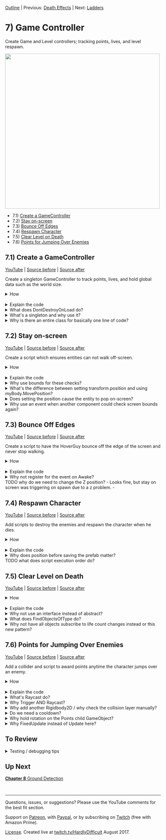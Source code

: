 [Outline](README.md) | Previous: [Death Effects](C6.md) | Next: [Ladders](C8.md)

# 7) Game Controller

Create Game and Level controllers; tracking points, lives, and level respawn.

<img src=https://i.imgur.com/BgPwAYq.gif width=500px>

 - 7.1) [Create a GameController](#71-create-a-gamecontroller)
 - 7.2) [Stay on-screen](#72-stay-on-screen)
 - 7.3) [Bounce Off Edges](#73-bounce-off-edges)
 - 7.4) [Respawn Character](#74-respawn-character)
 - 7.5) [Clear Level on Death](#75-clear-level-on-death)
 - 7.6) [Points for Jumping Over Enemies](#76-points-for-jumping-over-enemies)

## 7.1) Create a GameController

[YouTube]() | [Source before](https://github.com/hardlydifficult/2DUnityTutorial/archive/6_6_Throb.zip) | [Source after](https://github.com/hardlydifficult/2DUnityTutorial/archive/7_1_GameController.zip)

Create a singleton GameController to track points, lives, and hold global data such as the world size.

<details><summary>How</summary>

**Create GameController**:

 - Create script Code/Controllers/**[GameController](https://github.com/hardlydifficult/2DUnityTutorial/blob/7_1_GameController/Assets/Code/Controllers/GameController.cs)**:

```csharp
using System;
using UnityEngine;

public class GameController : MonoBehaviour
{
  public static GameController instance;

  public event Action onLifeCountChange;

  [SerializeField]
  int _lifeCount = 3;
  public int lifeCount
  {
    get
    {
      return _lifeCount;
    }
    set
    {
      _lifeCount = value;
      if(onLifeCountChange != null)
      {
        onLifeCountChange();
      }
    }
  }

  public int points;

  public Bounds screenBounds
  {
    get; private set;
  }

  int originalLifeCount;

  protected void Awake()
  {
    if(instance != null)
    {
      Destroy(gameObject);
      return;
    }

    instance = this;
    DontDestroyOnLoad(gameObject);

    originalLifeCount = lifeCount;

    CalcScreenSize();
  }

  protected void Update()
  {
    CalcScreenSize();
  }

  void CalcScreenSize()
  {
    Vector2 screenSize = new Vector2(
          (float)Screen.width / Screen.height,
          1);
    screenSize *= Camera.main.orthographicSize * 2;
    screenBounds = new Bounds(
      (Vector2)Camera.main.transform.position,
      screenSize);
  }
}
```

**Configure GameController**:

  - Create a new GameObject named "GameController":
    - Add the **GameController** component.

<br>**Create DeathEffectDecrementLives**:

 - Create script Code/Death/**[DeathEffectDecrementLives](https://github.com/hardlydifficult/2DUnityTutorial/blob/7_1_GameController/Assets/Code/Death/DeathEffectDecrementLives.cs)**:

```csharp
public class DeathEffectDecrementLives : DeathEffect
{
  public override float PlayDeathEffects()
  {
    GameController.instance.lifeCount--;

    return 0;
  }
}
```

<br>**Configure Character**:

 - Add **DeathEffectDecrementLives** to the Character.

<br>**Test**:

 - Look at the life count in the GameController component.  Values in the Inspector will update in real-time.  When the Character dies, the value should go down.
   - Note that the GameController will move under a DontDestroyOnLoad section in the Hierarchy while playing.

<hr></details><br>
<details><summary>Explain the code</summary>

**GameController**:

using clauses at the top of a file brings APIs into scope. Used for:

 - System.Action
 - UnityEngine.Bounds
 - UnityEngine.Camera
 - UnityEngine.MonoBehaviour
 - UnityEngine.Screen
 - UnityEngine.SerializeFieldAttribute
 - UnityEngine.Vector2

```csharp
using System;
using UnityEngine;
```

We inherit from MonoBehaviour, which allows this script to be added as a component on a GameObject.

public is optional here. Used for consistency.

```csharp
public class GameController : MonoBehaviour
{
```

This holds a reference to the only GameController in the world.  It is public static so that other components can get to it easily.

```csharp
  public static GameController instance;
```

This is an event that other components may subscribe to.  When the life count changes, this event will be called.

```csharp
  public event Action onLifeCountChange;
```

This is a Unity-specific attribute that exposes a field in the Inspector, allowing you to configure it for the object.

```csharp
  [SerializeField]
```

This holds the current life count.

The underscore prefix is a style convention I use, indicating that this variable is data backing a property of the same same.

```csharp
  int _lifeCount = 3;
```

This is a public property that other components may use to get or set the current lifeCount (e.g. when the Character dies).

```csharp
  public int lifeCount
  {
```

This defines the get method for lifeCount, which is called anytime lifeCount is read.

```csharp
    get
    {
```

Here we simply return the data backing this property.

```csharp
      return _lifeCount;
    }
```

This defines the set method for lifeCount, which is called anytime lifeCount is changed.

```csharp
    set
    {
```

This stores the new value in the variable backing this property, specified with a special keyword in C# for attributes called 'value'.

```csharp
      _lifeCount = value;
```

This will call method(s) which have registered with the onLifeCountChange event.  If no methods are currently registered, this variable will be null which is why we check for that first.

```csharp
      if(onLifeCountChange != null)
      {
        onLifeCountChange();
      }
    }
  }
```

This is a public variable tracking the number of points the player has earned.  Any component may read or write to this value.

```csharp
  public int points;
```

This stores the visible area of the screen.  Here so that it may be calculated once and reused by components, for performance.

```csharp
  public Bounds screenBounds
  {
    get; private set;
  }
```

This stores the original value for _lifeCount.  With this, we can reset the lives when the player begins a new game.

```csharp
  int originalLifeCount;
```

Awake is a Unity event which is called once, the first time the GameObject is added to a scene.

```csharp
  protected void Awake()
  {
```

This checks if there is already an active GameController.

```csharp
    if(instance != null)
    {
```

If there is already another GameController, destroy this as we don't want a second to remain in the Scene.

```csharp
      Destroy(gameObject);
```

Here we return so the code below is not executed.  You could have used an else block around the remaining code instead, this is a style preference.

```csharp
      return;
    }
```

Here we store the reference to this GameController, for other components to use.

```csharp
    instance = this;
```

DontDestroyOnLoad is a Unity method which sets a flag on this GameObject, preventing it from being destroyed when the scene changes.

```csharp
    DontDestroyOnLoad(gameObject);
```

Here we store the original number of lives, allowing us to reset back to this value when the player restarts the game.

```csharp
    originalLifeCount = lifeCount;
```

Here we call a helper method defined below to update the screenBounds.  We do this in Awake so that screenBounds is valid the first time another component tries to use it.

```csharp
    CalcScreenSize();
  }
```

Update is a Unity event which is called once per frame.

protected is optional here.  Used for consistency.

```csharp
  protected void Update()
  {
```

Here we call a helper method defined below to update the screenBounds.  We do this every frame in case the camera has moved or changed sizes, possible due to changing scenes.

```csharp
    CalcScreenSize();
  }
```

This is a helper method to calculate screenBounds, the visible area of the world.

```csharp
  void CalcScreenSize()
  {
```

Here we first determine the screen's aspect ratio.

```csharp
    Vector2 screenSize = new Vector2(
          (float)Screen.width / Screen.height,
          1);
```

The aspect ratio is then multiplied by the screen size, giving us the size of the visible world.

```csharp
    screenSize *= Camera.main.orthographicSize * 2;
```

This sets the screenBounds using the camera's 2D position (so that Z becomes 0) as the center and the size calculated above.  

```csharp
    screenBounds = new Bounds(
      (Vector2)Camera.main.transform.position,
      screenSize);
  }
}
```

<br>**DeathEffectDecrementLives**:

We inherit from DeathEffect which is a MonoBehaviour, which allows this script to be added as a component on a GameObject. 

public is optional here. Used for consistency.

```csharp
public class DeathEffectDecrementLives : DeathEffect
{
```

This overrides DeathEffect's method which will be called when this GameObject dies.

```csharp
  public override float PlayDeathEffects()
  {
```

Here we decrement the current life count, tracked by the GameController.

```csharp
    GameController.instance.lifeCount--;
```

Returns 0, indicating that the GameObject may be destroyed at any time.

```csharp
    return 0;
  }
}
```

</details>
<details><summary>What does DontDestroyOnLoad do?</summary>

DontDestroyOnLoad is a Unity method which marks a GameObject as independent from the scene you are in.  This means when we change scenes, the GameObject is not destroyed like everything else in the scene.

While in play mode, Unity moves the GameObject to a DontDestroyOnLoad section in the Hierarchy.

In order to simplify development, we will be putting a GameController GameObject in every scene -- as opposed to defining one in the world, maybe at the Main Menu or in Level 1 only.  This way when we test a specific scene, such as level 2, the GameController is available.

To ensure only one GameController at a time, in Awake we destroy the extra GameController if one is already available.

<hr></details>
<details><summary>What's a singleton and why use it?</summary>

Singleton is a common design pattern.  When there is only going to be one of something, the singleton pattern provides an easy way of accessing that object from other scripts -- a public static 'instance'.

You could have used GameObject.Find (or one of its variations) instead.  Since several components will be accessing the GameController, using singleton here simplifies the code and improves performance a bit.

Here's a [good article about singleton from dotnetperls](https://www.dotnetperls.com/singleton).

<hr></details>
<details><summary>Why is there an entire class for basically one line of code?</summary>

It's a way of getting the event we need without adding this logic to a loosely related component.  Obviously there are other ways you could tackle this problem; I like the simplicity here.

Note the timing for this event before considering an alternate solution.  We are decrementing lives as soon as something touches the Character, as opposed to after the death effect animation completes (which is the timing you would get by using OnDestroy).

<hr></details>

## 7.2) Stay on-screen

[YouTube]() | [Source before](https://github.com/hardlydifficult/2DUnityTutorial/archive/7_1_GameController.zip) | [Source after](https://github.com/hardlydifficult/2DUnityTutorial/archive/7_2_OnScreen.zip)

Create a script which ensures entities can not walk off-screen.

<details><summary>How</summary>

**Create KeepOnScreen**:

 - Create script Code/Movement/**[KeepOnScreen](https://github.com/hardlydifficult/2DUnityTutorial/blob/7_2_OnScreen/Assets/Code/Movement/KeepOnScreen.cs)**:

```csharp
using System;
using UnityEngine;

[RequireComponent(typeof(Rigidbody2D))]
public class KeepOnScreen : MonoBehaviour
{
  Rigidbody2D myBody;

  public event Action onAttemptToLeaveScreen;

  protected void Awake()
  {
    myBody = GetComponent<Rigidbody2D>();
  }

  protected void FixedUpdate()
  {
    Bounds screenBounds = GameController.instance.screenBounds;
    if(screenBounds.Contains(transform.position) == false)
    {
      transform.position =
        screenBounds.ClosestPoint(transform.position);
      if(onAttemptToLeaveScreen != null)
      {
        onAttemptToLeaveScreen();
      }
    }
  }
}
```

<br>**Configure entities**:

 - Add **KeepOnScreen** to both the Character and the HoverGuy prefab.

<br>**Test**:

 - The Character should not be able to walk off-screen.
 - The HoverGuy also should not walk off, but he may keep trying - that will be addressed next.

<hr></details><br>
<details><summary>Explain the code</summary>

using clauses at the top of a file brings APIs into scope. Used for:

 - System.Action
 - UnityEngine.RequireComponentAttribute
 - UnityEngine.Rigidbody2D
 - UnityEngine.MonoBehaviour
 - UnityEngine.Bounds

```csharp
using System;
using UnityEngine;
```

This is a Unity-specific attribute which informs the editor that this script requires a collider component on the GameObject.

```csharp
[RequireComponent(typeof(Rigidbody2D))]
```

We inherit from MonoBehaviour, which allows this script to be added as a component on a GameObject.

public is optional here. Used for consistency.

```csharp
public class KeepOnScreen : MonoBehaviour
{
```

This holds a reference to the rigidbody for this GameObject.  Here for performance.

```csharp
  Rigidbody2D myBody;
```

This is a public event other components may subscribe to in order to be called anytime this entity hits the side of the screen.

```csharp
  public event Action onAttemptToLeaveScreen;
```

Awake is a Unity event which is called once, the first time a GameObject is added to the scene.

protected is optional here.  Used for consistency.

```csharp
  protected void Awake()
  {
```

This gets a reference to the rigidbody on this GameObject.

```csharp
    myBody = GetComponent<Rigidbody2D>();
  }
```

FixedUpdate is a Unity event which is called ever x ms of game time.

protected is optional here.  Used for consistency.

```csharp
  protected void FixedUpdate()
  {
```

Check if the entity is currently outside of the visible area on the screen, using the screenBounds calculated in the GameController.

```csharp
    Bounds screenBounds = GameController.instance.screenBounds;
    if(screenBounds.Contains(transform.position) == false)
    {
```

This will reposition the GameObject so that it is on-screen, using the on-screen which is closest to the GameObject's current position.

```csharp
      transform.position =
        screenBounds.ClosestPoint(transform.position);
```

Call method(s) which have registered for this event.  If no other component has registered, this will be null which is why we start with that if check.

```csharp
      if(onAttemptToLeaveScreen != null)
      {
        onAttemptToLeaveScreen();
      }
    }
  }
}
```

</details>
<details><summary>Why use bounds for these checks?</summary>

There are a few ways you could check for an entity walking off the edge of the screen.  I choose to use the Unity bounds struct because it has methods which make the rest of this component easy.  Specifically:

 - Contains: Check if the current position is on the screen.
 - ClosestPoint: Return the closest point on-screen for the entity, used when it is off-screen to teleport it back.

<hr></details>
<details><summary>What's the difference between setting transform.position and using myBody.MovePosition?</summary>

Updates to the Transform directly will teleport your character immediately and bypass all physics logic.

Using the rigidbody.MovePosition method will interpolate (i.e., smoothly transition) the object to its new position and give consideration to other forces on that object.  It's very fast, but if you try and watch closely, MovePosition may animate a few frames on the way to the target position instead of going there immediately.

We are not suggesting one approach should always be used over the other - consider the use case and how you want your game to feel, sometimes teleporting is exactly the feature you're looking for.

Be careful when you change position using either of these methods as opposed to using forces on the rigidbody.  It's possible that you teleport right into the middle of another object.  The next frame, Unity will try to react to that collision state and this may result in objects popping out in strange ways.

In this component we are setting transform.position for the teleport effect.  If rigidbody.MovePosition was used instead, occasionally issues may arise as MovePosition competes with other forces on the object.

<hr></details>
<details><summary>Does setting the position cause the entity to pop on-screen?</summary>

Since this is checked every FixedUpdate, the teleporting effect that using transform.positions creates does not cause popping on the screen.  Typically this has the impact of undoing the move which would have occurred if not for this script.

<hr></details>
<details><summary>Why use an event when another component could check screen bounds again?</summary>

When a GameObject is teleported by this script, an event is fired.  This event allows other components to add additional logic to be executed when an entity attempts to leave the screen.  For example, in the next section we will be asking the HoverGuy to turn around and start walking the other way.

2 reasons.

Encourage reuse.  If our definition of leaving the screen changes, it would be best if that was contained in a single script.  For example, ATM half of the entity's body goes off-screen before we consider it to be out of bounds.  We may want to change that in the future to use the entity's collider bounds to ensure that the entire body stays visible.

It may not work reliably.  If both components checked screen bounds independently, the result may differ depending on which of those components executed first.  For example, KeepOnScreen may teleport you back on-screen and then BounceOffScreenEdges would not consider you out of bounds (and therefore not turn you around.)  You could make this work by modifying the 'Script Execution Order', but I prefer reusing the KeepOnScreen component.

<hr></details>

## 7.3) Bounce Off Edges

[YouTube]() | [Source before](https://github.com/hardlydifficult/2DUnityTutorial/archive/7_2_OnScreen.zip) | [Source after](https://github.com/hardlydifficult/2DUnityTutorial/archive/7_3_Bounce.zip)

Create a script to have the HoverGuy bounce off the edge of the screen and never stop walking.

<details><summary>How</summary>

**Create BounceOffScreenEdges**:

 - Create script Code/Movement/**[BounceOffScreenEdges](https://github.com/hardlydifficult/2DUnityTutorial/blob/7_3_Bounce/Assets/Code/Movement/BounceOffScreenEdges.cs)**:

```csharp
using UnityEngine;

[RequireComponent(typeof(KeepOnScreen))]
[RequireComponent(typeof(WalkMovement))]
public class BounceOffScreenEdges : MonoBehaviour
{
  WalkMovement walkMovement;

  protected void Awake()
  {
    walkMovement = GetComponent<WalkMovement>();
  }

  protected void Start()
  {
    KeepOnScreen keepOnScreen = GetComponent<KeepOnScreen>();
    keepOnScreen.onAttemptToLeaveScreen
      += KeepOnScreen_onAttemptToLeaveScreen;
  }

  void KeepOnScreen_onAttemptToLeaveScreen()
  {
    walkMovement.desiredWalkDirection = 
      transform.position.x > 0 ? -1 : 1;
  }
}
```

<br>**Configure objects**:

 - In the Hierarchy, select all and then deselect the camera by holding Ctrl and clicking Main Camera.
   - Change the Transform position Z to 0. 
 - Add **BounceOffScreenEdges** to the HoverGuy prefab.

<br>**Test**:

  - When a HoverGuy reaches the edge, it should turn around so that it never stops moving.

<hr></details><br>
<details><summary>Explain the code</summary>

using clauses at the top of a file brings APIs into scope. Used for:

 - UnityEngine.MonoBehaviour
 - UnityEngine.RequireComponentAttribute

```csharp
using UnityEngine;
```

These are Unity-specific attributes which inform the editor that this script requires a collider component on the GameObject.

```csharp
[RequireComponent(typeof(KeepOnScreen))]
[RequireComponent(typeof(WalkMovement))]
```

We inherit from MonoBehaviour, which allows this script to be added as a component on a GameObject.

public is optional here. Used for consistency.

```csharp
public class BounceOffScreenEdges : MonoBehaviour
{
```

This is a reference to the WalkMovement component on this GameObject.  Cached here for performance.

```csharp
  WalkMovement walkMovement;
```

Awake is a Unity event which is called once, the first time the GameObject is added to the scene.

```csharp
  protected void Awake()
  {
```

This gets a reference to the WalkMovement component on this GameObject.

```csharp
    walkMovement = GetComponent<WalkMovement>();
  }
```

Start is a Unity event which is called once, the first time the component is enabled.

```csharp
  protected void Start()
  {
```

Gets a reference to the KeepOnScreen component on this GameObject.

```csharp
    KeepOnScreen keepOnScreen = GetComponent<KeepOnScreen>();
```

This subscribes for the event, to get a call every time this GameObject hits the side of the visible world.

```csharp
    keepOnScreen.onAttemptToLeaveScreen
      += KeepOnScreen_onAttemptToLeaveScreen;
  }
```

This is the method which is called by the event we subscribed to above.

```csharp
  void KeepOnScreen_onAttemptToLeaveScreen()
  {
```

This will set the walk direction to target the center of the screen.  If the x is positive we are currently on the right half of the screen and should walk left, and vice versa.

```csharp
    walkMovement.desiredWalkDirection = 
      transform.position.x > 0 ? -1 : 1;
  }
}
```

</details>
<details><summary>Why not register for the event on Awake?</summary>

You could.  This is a best practice.

The Unity event Awake occurs for all components in the Scene when the Scene is first loaded, even if the component is disabled.  Start occurs once, like Awake, but not until the first time the component is enabled.

We are using Start to register the event so that we do not unintentionally react to an event before this component is ready to act.

<hr></details>
TODO why do we need to change the Z position?
 - Looks fine, but stay on screen was triggering on spawn due to a z problem.
 - 

## 7.4) Respawn Character

[YouTube]() | [Source before](https://github.com/hardlydifficult/2DUnityTutorial/archive/7_3_Bounce.zip) | [Source after](https://github.com/hardlydifficult/2DUnityTutorial/archive/7_4_Respawn.zip)

Add scripts to destroy the enemies and respawn the character when he dies.

<details><summary>How</summary>

**Create LevelController**:

 - Create script Code/Controllers/**[LevelController](https://github.com/hardlydifficult/2DUnityTutorial/blob/7_4_Respawn/Assets/Code/Controllers/LevelController.cs)**:

```csharp
using UnityEngine;

public class LevelController : MonoBehaviour
{
  [SerializeField]
  GameObject characterPrefab;

  bool isGameOver;

  protected void Start()
  {
    GameController.instance.onLifeCountChange
      += Instance_onLifeCounterChange;

    StartLevel();
  }

  protected void OnDestroy()
  {
    GameController.instance.onLifeCountChange
      -= Instance_onLifeCounterChange;
  }

  void Instance_onLifeCounterChange()
  {
    if(isGameOver)
    {
      return;
    }

    if(GameController.instance.lifeCount <= 0)
    {
      isGameOver = true;
      YouLose();
    }
    else
    {
      StartLevel();
    }
  }

  public void YouWin()
  {
    if(isGameOver == true)
    {
      return;
    }
    isGameOver = true;

    // TODO
  }

  void StartLevel()
  {
    Instantiate(characterPrefab);
  }

  void YouLose()
  {
    // TODO
  }
}
```

<br>**Create a Character prefab**:

 - Select the Character GameObject:
   - Position it over the door.
   - Create a prefab for the Character.
   - Delete the GameObject.

<br>**Configure LevelController**:

 - Add a GameObject named "LevelController":
   - Character Prefab: Character
 - Open Project Settings -> Script Execution Order
   - Hit the Plus and select LevelController.
   - Click and drag LevelController to the top of the list.

<img src=https://i.imgur.com/Jgq2DeB.png width=300px>

<br>**Test**:

 - After you die, the Character should respawn up to 3 times.  
   - Once you are out of lives, nothing happens and you have to stop / start again.
   - You may spawn in on top of an enemy and die instantly.  This will be addressed next.

<hr></details><br>
<details><summary>Explain the code</summary>

using clauses at the top of a file brings APIs into scope. Used for:

 - UnityEngine.GameObject
 - UnityEngine.MonoBehaviour
 - UnityEngine.SerializeFieldAttribute

```csharp
using UnityEngine;
```

We inherit from MonoBehaviour, which allows this script to be added as a component on a GameObject.

public is optional here. Used for consistency.

```csharp
public class LevelController : MonoBehaviour
{
```

This is a Unity-specific attribute that exposes a field in the Inspector, allowing you to configure it for the object.

```csharp
  [SerializeField]
```

This is a reference to the prefab of the Character to instantiate.  Set in the Inspector.

```csharp
  GameObject characterPrefab;
```

This tracks if the game has already ended.

```csharp
  bool isGameOver;
```

Start is a Unity event which is called once, the first time this component is enabled.

```csharp
  protected void Start()
  {
```

Here we subscribe to the GameController event which will call the method below anytime the number of lives change.

```csharp
    GameController.instance.onLifeCountChange
      += Instance_onLifeCounterChange;
```

This calls the helper method below to start the level.

```csharp
    StartLevel();
  }
```

OnDestroy is a Unity method which is called when this GameObject is destroyed.

protected is optional here.  Used for consistency.

```csharp
  protected void OnDestroy()
  {
```

Here we are unsubscribing from the GameController event, preventing a memory leak.

```csharp
    GameController.instance.onLifeCountChange
      -= Instance_onLifeCounterChange;
  }
```

This is the method which is called by the GameController's event when the number of lives change.

```csharp
  void Instance_onLifeCounterChange()
  {
```

If the game has already ended, return so not to trigger end of level effects twice.

```csharp
    if(isGameOver)
    {
      return;
    }
```

Check if the player just lost their last life.

```csharp
    if(GameController.instance.lifeCount <= 0)
    {
```

The player is out of lives, here we track that the game is now over.

```csharp
      isGameOver = true;
```

This calls the helper method below to end the game.

```csharp
      YouLose();
    }
```

If the player is not out of lines, then call the helper method below to restart the level.

```csharp
    else
    {
      StartLevel();
    }
  }
```

This is a public method that another component may call in order to indicate that the win condition for the level has been met.

```csharp
  public void YouWin()
  {
```

If the game has already ended, return so not to trigger end of level effects twice.

```csharp
    if(isGameOver == true)
    {
      return;
    }
```

The player has won, here we track that the game is now over.

```csharp
    isGameOver = true;
```

This is a placeholder we will fill in later in the tutorial, for the end of game sequence to play when you win.

```csharp
    // TODO
  }
```

This is the helper method to start or restart the level.

```csharp
  void StartLevel()
  {
```

This will create a copy of the Character prefab and add it to the scene.

```csharp
    Instantiate(characterPrefab);
  }
```

This is the helper method which is called when the player has lost the game.

```csharp
  void YouLose()
  {
```

This is a placeholder we will fill in later in the tutorial, for the end of the game sequence to play when you lose.

```csharp
    // TODO
  }
}
```

</details>
<details><summary>Why does position before saving the prefab matter?</summary>

As a simplification, when the GameController spawns in the Character, we reuse the prefabs Transform position (and rotation/scale).  This is the default behaviour when you Instantiate from a prefab.

To be more flexible, we could have a default position for the Character defined somewhere for that level - allowing the spawn location to vary level to level.

<hr></details>
TODO what does script execution order do?


## 7.5) Clear Level on Death

[YouTube]() | [Source before](https://github.com/hardlydifficult/2DUnityTutorial/archive/7_4_Respawn.zip) | [Source after](https://github.com/hardlydifficult/2DUnityTutorial/archive/7_5_Die.zip)

<details><summary>How</summary>

**Create PlayerDeathMonoBehaviour**:

 - Create script Code/Death/**[PlayerDeathMonoBehaviour](https://github.com/hardlydifficult/2DUnityTutorial/blob/7_5_Die/Assets/Code/Death/PlayerDeathMonoBehaviour.cs)**:

```csharp
using UnityEngine;

public abstract class PlayerDeathMonoBehaviour : MonoBehaviour
{
  public abstract void OnPlayerDeath();
}
```

<br>**Update LevelController**:

 - Update Code/Controllers/[LevelController](https://github.com/hardlydifficult/2DUnityTutorial/blob/7_5_Die/Assets/Code/Controllers/LevelController.cs):

<details><summary>Existing code</summary>

```csharp
using UnityEngine;

public class LevelController : MonoBehaviour
{
  [SerializeField]
  GameObject characterPrefab;

  bool isGameOver;
  
  protected void Start()
  {
    GameController.instance.onLifeCountChange
      += Instance_onLifeCounterChange;

    StartLevel();
  }

  protected void OnDestroy()
  {
    GameController.instance.onLifeCountChange
      -= Instance_onLifeCounterChange;
  }

  void Instance_onLifeCounterChange()
  {
    if(isGameOver)
    {
      return;
    }
```

<hr></details>

```csharp
    BroadcastPlayerDied();
```

<details><summary>Existing code</summary>

```csharp
    if(GameController.instance.lifeCount <= 0)
    {
      isGameOver = true;
      YouLose();
    }
    else
    {
      StartLevel();
    }
  }

  public void YouWin()
  {
    if(isGameOver == true)
    {
      return;
    }
    isGameOver = true;

    // TODO
  }

  void StartLevel()
  {
    Instantiate(characterPrefab);
  }
```

<hr></details>

```csharp
  void BroadcastPlayerDied()
  {
    PlayerDeathMonoBehaviour[] gameObjectList
      = GameObject.FindObjectsOfType<PlayerDeathMonoBehaviour>();
    for(int i = 0; i < gameObjectList.Length; i++)
    {
      PlayerDeathMonoBehaviour playerDeath = gameObjectList[i];
      playerDeath.OnPlayerDeath();
    }
  }
```

<details><summary>Existing code</summary>

```csharp


  void YouLose()
  {
    // TODO
  }
}
```

<hr></details>

<br>**Create DestroyWhenPlayerDies**:

 - Create script Components/Death/**[DestroyWhenPlayerDies](https://github.com/hardlydifficult/2DUnityTutorial/blob/7_5_Die/Assets/Code/Death/DestroyWhenPlayerDies.cs)**:

```csharp
public class DestroyWhenPlayerDies : PlayerDeathMonoBehaviour
{
  public override void OnPlayerDeath()
  {
    Destroy(gameObject);
  }
}
```

<br>**Configure entities**:

 - Add **DestroyWhenPlayerDies** to the HoverGuy and the SpikeBall prefabs.

<br>**Test**:

 - When the Character dies, all enemies should die as well.

<hr></details><br>
<details><summary>Explain the code</summary>


**PlayerDeathMonoBehaviour**:

using clauses at the top of a file brings APIs into scope. Used for:

 - UnityEngine.MonoBehaviour

```csharp
using UnityEngine;
```

We inherit from MonoBehaviour, which allows this script to be added as a component on a GameObject. 

public is optional here. Used for consistency.

```csharp
public abstract class PlayerDeathMonoBehaviour : MonoBehaviour
{
```

This is a method which must be implemented by classes which inherit from PlayerDeathMonoBehaviour. Called by the LevelManager when the player dies and should not be called directly.

```csharp
  public abstract void OnPlayerDeath();
}
```

<br>**LevelController**:

This calls a helper method below which will inform all PlayerDeathMonoBehaviours that the player has died.

```csharp
 BroadcastPlayerDied();
```

This is the helper method to inform all PlayerDeathMonoBehaviours that the player has died.

```csharp
  void BroadcastPlayerDied()
  {
```

Find every component in the scene which inherits from PlayerDeathMonoBehaviour.

```csharp
    PlayerDeathMonoBehaviour[] gameObjectList
      = GameObject.FindObjectsOfType<PlayerDeathMonoBehaviour>();
```

Loop over each of the components found.

```csharp
    for(int i = 0; i < gameObjectList.Length; i++)
    {
```

Here we call the method for this component to react to the player's death.

```csharp
      PlayerDeathMonoBehaviour playerDeath = gameObjectList[i];
      playerDeath.OnPlayerDeath();
    }
  }
```

<br>**DestroyWhenPlayerDies**:

We inherit from MonoBehaviour, which allows this script to be added as a component on a GameObject. 

public is optional here. Used for consistency.

```csharp
public class DestroyWhenPlayerDies : PlayerDeathMonoBehaviour
{
```

This overrides PlayerDeathMonoBehaviour's method which will be called when the player has died.

```csharp
  public override void OnPlayerDeath()
  {
```

This will destroy this GameObject, removing it from the scene.

```csharp
    Destroy(gameObject);
  }
}
```

</details>
<details><summary>Why not use an interface instead of abstract?</summary>

An interface would have been appropriate to use in this use case.  However Unity currently does not have an API for FindObjectsOfType for an interface.  You can work around this by getting all the GameObjects and then calling GetComponents, which does work with interfaces - but that is not an efficient solution.

<hr></details>
<details><summary>What does FindObjectsOfType do?</summary>

Unity offers a few similar calls allowing you to find all components attached to any GameObject in the scene.

We are using FindObjectsOfType to get an array of every component which inherited from PlayerDeathMonoBehaviour.  This call won't return components on an inactive GameObject but you could use FindObjectsOfTypeAll if you needed that.

Unity's Find* calls are very slow.  You should not use this frequently, such as every Update.  Depending on the use case, you may be able to collect the information just once OnEnable, or only periodically like we do here only when the player dies.

If you find the need to call Find* frequently, look for an alternative solution.  For example you may be able to create a static list of relevant references and have objects add/remove themselves as appropriate.

<hr></details>
<details><summary>Why not have all objects subscribe to life count changes instead or this new pattern?</summary>

There is a performance consideration, but this game likely would work fine either way.  I wanted to introduce another pattern for the tutorial to expose you to multiple possible solutions.

There is some overhead with subscribing and unsubscribing to events.  And as more and more objects subscribe to the same event, each sub and unsub is slower.  We are removing this overhead from the gameplay entirely by using this approach.

Find* is much slower overall, but in this use case it does not happen until after gameplay has ended - so losing a frames would not be as impactful.

<hr></details>

## 7.6) Points for Jumping Over Enemies

[YouTube]() | [Source before](https://github.com/hardlydifficult/2DUnityTutorial/archive/7_5_Die.zip) | [Source after](https://github.com/hardlydifficult/2DUnityTutorial/archive/7_6_Points.zip)

Add a collider and script to award points anytime the character jumps over an enemy.

<details><summary>How</summary>

**Create AwardPointsOnJumpOver**:

 - Create script Code/Effects/**[AwardPointsOnJumpOver](https://github.com/hardlydifficult/2DUnityTutorial/blob/7_6_Points/Assets/Code/Effects/AwardPointsOnJumpOver.cs)**:

```csharp
using UnityEngine;

[RequireComponent(typeof(BoxCollider2D))]
public class AwardPointsOnJumpOver : MonoBehaviour
{
  [SerializeField]
  int pointsToAward = 100;

  [SerializeField]
  float cooldownTime = 3;

  BoxCollider2D myCollider;

  [SerializeField]
  ContactFilter2D obstacleContactFilter;

  [SerializeField]
  LayerMask playerLayerMask;

  static readonly RaycastHit2D[] tempHitList = new RaycastHit2D[1];

  float lastPickupTime;

  protected void Awake()
  {
    myCollider = GetComponent<BoxCollider2D>();
  }

  protected void OnTriggerStay2D(
    Collider2D collision)
  {
    if(Time.timeSinceLevelLoad - lastPickupTime < cooldownTime)
    {
      return;
    }

    int count = Physics2D.Raycast(
      transform.parent.position,
      Vector2.up,
      obstacleContactFilter,
      tempHitList);

    if(count > 0
      && playerLayerMask.Includes(
        tempHitList[0].collider.gameObject.layer))
    {
      GameController.instance.points += pointsToAward;

      lastPickupTime = Time.timeSinceLevelLoad;
    }
  }
}
```

<br>**Create HoldRotation**:

 - Create script Code/Movement/**[HoldRotation](https://github.com/hardlydifficult/2DUnityTutorial/blob/7_6_Points/Assets/Code/Movement/HoldRotation.cs)**:

```csharp
using UnityEngine;

public class HoldRotation : MonoBehaviour
{
  Quaternion originalRotation;

  protected void Awake()
  {
    originalRotation = transform.rotation;
  }

  protected void FixedUpdate()
  {
    transform.rotation = originalRotation;
  }
}
```

<br>**Create Layers**:

 - Create a new Layer for "Floor"
 - Select all of the Platform GameObjects
   - Assign layer Floor.
 - Create a new Layer for "Points"
   - In the Collision Matrix: disable all collisions with Points except for Points / Character collisions.

<img src="https://i.imgur.com/IpwsPyo.png" width=150px />
   
<br>**Configure entities**:

Add the HoverGuy and SpikeBall to scene and for each:

  - Add a new empty GameObject as a child:
    - Name it "Points".
    - Add **AwardPointsOnJumpOver** (which automatically adds **BoxCollider2D**):
      - Obstacle Contact Filter:
        - Check Use Triggers.
        - Check Use LayerMask.
        - LayerMask: Character and Floor
     - Player Layer Mask: Character
     - Box collider:
       - Check Is Trigger.
       - Size the collider to capture the area above the entity.

<img src="https://i.imgur.com/gmMDJlD.png" width=150px />

  - Assign it the Points layer.
  - Add **HoldRotation**.
  - Add a **Rigidbody2D**:
    - Change the Body Type to 'Kinematic'.
 - Apply changes to the prefab and delete the GameObject.

<br>**Test**:

 - When the Character jumps over an enemy, 100 points are awarded.
    - Confirm the point value by looking at the GameController in the Inspector.
   - Check with both HoverGuy and SpikeBall.
 - Stand on a platform above enemies and confirm you do not get points when they travel under.

<hr></details><br>
<details><summary>Explain the code</summary>

**AwardPointsOnJumpOver**:

using clauses at the top of a file brings APIs into scope. Used for:

 - UnityEngine.BoxCollider2D
 - UnityEngine.Collider2D
 - UnityEngine.ContactFilter2D
 - UnityEngine.LayerMask
 - UnityEngine.MonoBehaviour
 - UnityEngine.Physics2D
 - UnityEngine.RaycastHit2D
 - UnityEngine.RequireComponentAttribute
 - UnityEngine.SerializeFieldAttribute
 - UnityEngine.Time

```csharp
using UnityEngine;
```

This is a Unity-specific attribute which informs the editor that this script requires a box collider component on the GameObject.

```csharp
[RequireComponent(typeof(BoxCollider2D))]
```

We inherit from MonoBehaviour, which allows this script to be added as a component on a GameObject.

public is optional here. Used for consistency.

```csharp
public class AwardPointsOnJumpOver : MonoBehaviour
{
```

This is a Unity-specific attribute that exposes a field in the Inspector, allowing you to configure it for the object.

```csharp
  [SerializeField]
```

This defines how many points to award the player when they jump over.  Set in the Inspector.

```csharp
  int pointsToAward = 100;
```

This defines how long before you can get points by jumping over this GameObject again.  Set in the Inspector.

```csharp
  [SerializeField]
  float cooldownTime = 3;
```

This is a reference to the box collider on this GameObject.  Cached here for performance.

```csharp
  BoxCollider2D myCollider;
```

This defines which GameObjects should be considered when checking above the entity to determine if points should be awarded.  This must include the Character, but should also include anything that would prevent points such as a Platform which may be sitting between the enemy and the Character.  Set in the Inspector.

```csharp
  [SerializeField]
  ContactFilter2D obstacleContactFilter;
```

This defines the layer(s) for the player.  Used to ensure other GameObject types do not trigger awarding points.  Set in the Inspector.

```csharp
  [SerializeField]
  LayerMask playerLayerMask;
```

This is a list to use when calling Raycast.  Here so that we can reuse the array each time, improving performance.

It is static readonly since we only need one, which can be shared across objects and the array itself will never change.

```csharp
  static readonly RaycastHit2D[] tempHitList = new RaycastHit2D[1];
```

This stores the last time points were awarded by this component / GameObject.  Used to implement a cooldown, allowing you to jump over an enemy for points again after a few seconds.

```csharp
  float lastPickupTime;
```

Awake is a Unity method which is called once, when the GameObject is first added to the scene.

protected is optional here.  Used for consistency.

```csharp
  protected void Awake()
  {
```

Here we get a reference to the box collider on this GameObject.

```csharp
    myCollider = GetComponent<BoxCollider2D>();
  }
```

OnTriggerStay2D is a Unity method which is called each FixedUpdate for each collider that is overlapping a collider on this GameObject.

```csharp
  protected void OnTriggerStay2D(
    Collider2D collision)
  {
```

Check if the time since the last time we awarded points is less than the cooldownTime.  If it is we return so not to execute the logic below.

```csharp
    if(Time.timeSinceLevelLoad - lastPickupTime < cooldownTime)
    {
      return;
    }
```

This checks for GameObjects at this GameObject's location, or above.  The obstacleContactFilter defines which GameObjects types to consider.  

count here represents the number of GameObjects found above this.

If any GameObjects were found, tempHitList[0] will store a reference to its collider.

```csharp
    int count = Physics2D.Raycast(
      transform.parent.position,
      Vector2.up,
      obstacleContactFilter,
      tempHitList);
```

Check if any GameObjects were found, and if they were check if the first GameObject encountered is the player.

If the first is the player, than points should be awarded.  Otherwise, there is something like a Platform in between them and points should not be awarded.

```csharp
    if(count > 0
      && playerLayerMask.Includes(
        tempHitList[0].collider.gameObject.layer))
    {
```

Here we award points by updating the value in the GameController.

```csharp
      GameController.instance.points += pointsToAward;
```

Here we set the lastPickupTime, enabling the cooldown check above.

```csharp
      lastPickupTime = Time.timeSinceLevelLoad;
    }
  }
}
```

<br>**HoldRotation**:

using clauses at the top of a file brings APIs into scope. Used for:

 - UnityEngine.MonoBehaviour
 - UnityEngine.Quaternion

```csharp
using UnityEngine;
```

We inherit from MonoBehaviour, which allows this script to be added as a component on a GameObject.

public is optional here. Used for consistency.

```csharp
public class HoldRotation : MonoBehaviour
{
```

This stores the original rotation for the GameObject, as it was defined in the prefab or scene.  Used as the rotation to set each FixedUpdate.

```csharp
  Quaternion originalRotation;
```

Awake is a Unity method which is called once, when the GameObject is first added to the scene.

```csharp
  protected void Awake()
  {
```

Here we store the original rotation for the GameObject, as it was defined in the prefab or scene.

```csharp
    originalRotation = transform.rotation;
  }
```

FixedUpdate is a Unity method which is called every x ms of game time.

protected is optional here.  Used for consistency.

```csharp
  protected void FixedUpdate()
  {
```

Here we set the rotation back to its original.

By using .rotation instead of .localRotation, we are actually setting this GameObject's rotation to a value that discounts any rotation the parent GameObject has.

```csharp
    transform.rotation = originalRotation;
  }
}
```

</details>
<details><summary>What's Raycast do?</summary>

Raycast projects a line and returns colliders intersecting with it (in order, closest first).  There are other 'cast' calls to project different shapes when needed, e.g., BoxCast.

When Raycasting, there are various options available.  Here we provide an origin point for the line and the direction its pointing.  The contact filter defines which objects to include in the results - when using Raycast, it does not consider your configuration in the collision matrix.

<hr></details>
<details><summary>Why Trigger AND Raycast?</summary>

The trigger informs us when there is a player above the enemy.  However, this does not consider any platforms which are also above us.  The raycast is used to determine what is directly above the enemy, and we only award points if it's the player.

Ultimately the raycast here answers the question of when to award points.  We could raycast each frame in an update loop, but instead leverage the trigger to improve performance by only checking when the player is near.

<hr></details>
<details><summary>Why add another Rigidbody2D / why check the collision layer manually?</summary>

When you are using a child GameObject, adding another Rigidbody2D will ensure that physics events from the child do not reach the parent.  i.e., any scripts on the parent would not get an OnTriggerEnter or OnCollisionStay call for a collider on the child this way -- in this tutorial the KillOnContact script may trigger much too soon without the second Rigidbody2D.

The second Rigidbody2D does not prevent events on the parent from reaching any scripts on the child GameObject.  In AwardPointsOnJumpOver, after a trigger we will raycast to confirm the player is directly above us - with this the additional events from the parent do not impact gameplay.

<hr></details>
<details><summary>Do we need a cooldown?</summary>

Yes, as the code is currently written.  Removing the cooldown would result in huge payouts as the player jumped over.

This could be addressed other ways.  Consider exactly when you would want to award more points for jumping over an enemy. e.g., we allow you to move back and forth while in the air - if I did this over an enemy, should I get paid twice?

<hr></details>
<details><summary>Why hold rotation on the Points child GameObject?</summary>

Each FixedUpdate, we set the rotation back to the original. We add this to the points child on the SpikeBall to ensure we are always checking for the player straight up.

Without this, the points collider would spin with the parent ball.

<hr></details>
<details><summary>Why FixedUpdate instead of Update here?</summary>

Update runs each frame.  Changing the Transform each Update may be appropriate when you are making changes the player will see.

FixedUpdate runs every x ms of game time.  Changing the Transform each FixedUpdate can be used to impact the physics, such as collision detection.

It is possible for FixedUpdate to happen twice between Updates.  For this use case, we are only interested in freezing the position for the purpose of trigger enter events.  If we were to change the transform each Update, we would be checking for collisions with some rotation.  That said, this probably would not be noticeable for this use case - just noting that using Update instead FixedUpdate is a tiny bit incorrect.

<hr></details>

## To Review

<details><summary>Testing / debugging tips</summary>

 - TODO

</details>

## Up Next

[**Chapter 8** Ground Detection](C8.md)

<br><hr>

Questions, issues, or suggestions?  Please use the YouTube comments for the best fit section.

Support on [Patreon](https://www.patreon.com/HardlyDifficult), with [Paypal](https://u.muxy.io/tip/HardlyDifficult), or by subscribing on [Twitch](https://www.twitch.tv/HardlyDifficult) (free with Amazon Prime).

[License](TODO). Created live at [twitch.tv/HardlyDifficult](https://www.twitch.tv/HardlyDifficult) August 2017.